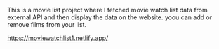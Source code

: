 This is a movie list project where I fetched movie watch list data from          
external API and then display the data on the website. yoou can add or remove films from your list.            
 
https://moviewatchlist1.netlify.app/      
